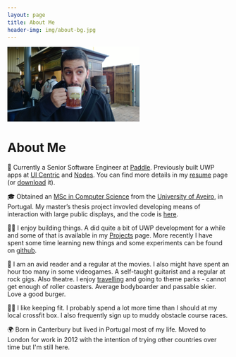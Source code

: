 ```yaml
---
layout: page 
title: About Me
header-img: img/about-bg.jpg
---
```

<!-- 
Hi, my name is Filipe and I’m a software engineer. I’m Portuguese, currently living in London, and working for [Paddle](http://www.paddle.com/).

I try to blog mostly about dev stuff, from projects I’m working on, to problems and solutions I find while coding, with the occasion plug for an app or two I might put out there.


When I’m not coding, I can be found behind a good book, enjoying a good movie, pretending I can shread on my guitar, travelling with friends, riding some waves or (stumbling down) some slopes, going to gigs, and occasionally at the theatre, having a burger, or saving the world in some videogame.

### Background
I am currently a developer at [Paddle](http://www.paddle.com/), working on the Windows SDK. I hold a [Masters in Computer Engineering](http://www.ua.pt/ensino/PageCourse.aspx?id=23&amp;p=4&amp;a=9) from the [University of Aveiro](http://www.ua.pt), in Portugal, where my love for programming began. I ended up writing my Masters’ dissertation on “Interaction with Large Displays in a Public Space via a Mobile Device” where I got to explore the world of Human-Computer Interaction and User Experience, and a bit of Computer Graphics on the side. The result is still in display in the university, and more [details](/app/2012/12/09/deti-interact/
) can be found in my [Projects](/apps) page. -->

<img src="/assets/WP_20131019_094.jpg" width="300" class="aligncenter">

# About Me

💼  Currently a Senior Software Engineer at [Paddle](https://www.paddle.com/). Previously built UWP apps at [UI Centric](https://www.uicentric.com/) and [Nodes](https://www.nodesagency.com/). You can find more details in my [resume](/resume) page (or [download](https://1drv.ms/b/s!And2bv7mGIgupaNy6z8P17b4gJgAaw?e=GG5VVY) it).

🎓  Obtained an [MSc in Computer Science](https://www.ua.pt/en/c/23/p) from the [University of Aveiro](https://www.ua.pt), in Portugal. My master’s thesis project invovled developing means of interaction with large public displays, and the code is [here](https://github.com/fmmendo/DetiInteract).

👨‍💻  I enjoy building things. A did quite a bit of UWP development for a while and some of that is available in my [Projects](/projects) page. More recently I have spent some time learning new things and some experiments can be found on [github](https://github.com/fmmendo).

💎  I am an avid reader and a regular at the movies. I also might have spent an hour too many in some videogames. A self-taught guitarist and a regular at rock gigs. Also theatre. I enjoy [travelling](http://www.fmendo.com/travel) and going to theme parks - cannot get enough of roller coasters. Average bodyboarder and passable skier. Love a good burger.

🏋️‍♂‍  I like keeping fit. I probably spend a lot more time than I should at my local crossfit box. I also frequently sign up to muddy obstacle course races. 

🌍  Born in Canterbury but lived in Portugal most of my life. Moved to London for work in 2012 with the intention of trying other countries over time but I'm still here.


